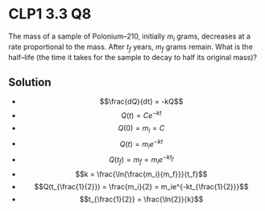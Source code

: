 # CLP1 3.3 Q8

The mass of a sample of Polonium–210, initially $m_i$ grams, decreases at a rate proportional to the mass. After $t_f$ years, $m_f$ grams remain. What is the half–life (the time it takes for the sample to decay to half its original mass)?

## Solution

* $$\frac{dQ}{dt} = -kQ$$
* $$Q(t) = Ce^{-kt}$$
* $$Q(0) = m_i = C$$
* $$Q(t) = m_ie^{-kt}$$
* $$Q(t_f) = m_f = m_ie^{-kt_f}$$
* $$k = \frac{\ln{\frac{m_i}{m_f}}}{t_f}$$
* $$Q(t_{\frac{1}{2}}) = \frac{m_i}{2} = m_ie^{-kt_{\frac{1}{2}}}$$
* $$t_{\frac{1}{2}} = \frac{\ln{2}}{k}$$
